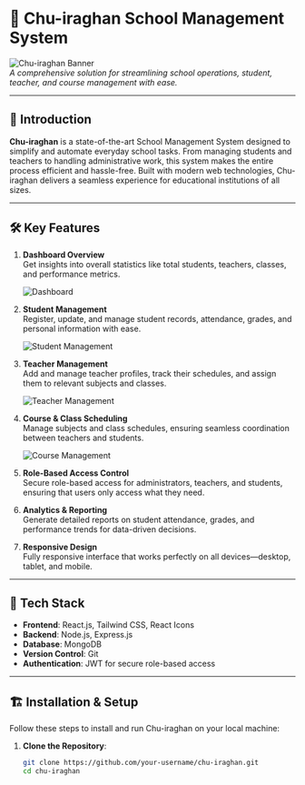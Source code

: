 # 🏫 Chu-iraghan School Management System

![Chu-iraghan Banner](https://via.placeholder.com/1200x400.png?text=Chu-iraghan+School+Management+System)  
*A comprehensive solution for streamlining school operations, student, teacher, and course management with ease.*

---

## 🎯 Introduction

**Chu-iraghan** is a state-of-the-art School Management System designed to simplify and automate everyday school tasks. From managing students and teachers to handling administrative work, this system makes the entire process efficient and hassle-free. Built with modern web technologies, Chu-iraghan delivers a seamless experience for educational institutions of all sizes.

---

## 🛠️ Key Features

1. **Dashboard Overview**  
   Get insights into overall statistics like total students, teachers, classes, and performance metrics.

   ![Dashboard](https://via.placeholder.com/800x300.png?text=Dashboard+Overview)

2. **Student Management**  
   Register, update, and manage student records, attendance, grades, and personal information with ease.

   ![Student Management](https://via.placeholder.com/800x300.png?text=Student+Management)

3. **Teacher Management**  
   Add and manage teacher profiles, track their schedules, and assign them to relevant subjects and classes.

   ![Teacher Management](https://via.placeholder.com/800x300.png?text=Teacher+Management)

4. **Course & Class Scheduling**  
   Manage subjects and class schedules, ensuring seamless coordination between teachers and students.

   ![Course Management](https://via.placeholder.com/800x300.png?text=Course+Management)

5. **Role-Based Access Control**  
   Secure role-based access for administrators, teachers, and students, ensuring that users only access what they need.

6. **Analytics & Reporting**  
   Generate detailed reports on student attendance, grades, and performance trends for data-driven decisions.

7. **Responsive Design**  
   Fully responsive interface that works perfectly on all devices—desktop, tablet, and mobile.

---

## 🔧 Tech Stack

- **Frontend**: React.js, Tailwind CSS, React Icons  
- **Backend**: Node.js, Express.js  
- **Database**: MongoDB  
- **Version Control**: Git  
- **Authentication**: JWT for secure role-based access  

---

## 🏗️ Installation & Setup

Follow these steps to install and run Chu-iraghan on your local machine:

1. **Clone the Repository**:
   ```bash
   git clone https://github.com/your-username/chu-iraghan.git
   cd chu-iraghan
